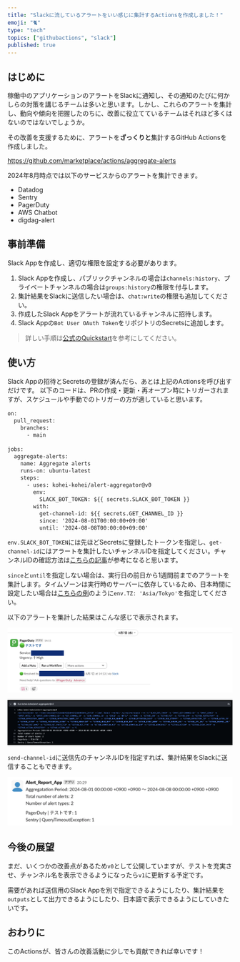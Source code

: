 ```yaml
---
title: "Slackに流しているアラートをいい感じに集計するActionsを作成しました！"
emoji: "🐈"
type: "tech"
topics: ["githubactions", "slack"]
published: true
---
```


## はじめに

稼働中のアプリケーションのアラートをSlackに通知し、その通知のたびに何かしらの対策を講じるチームは多いと思います。しかし、これらのアラートを集計し、動向や傾向を把握したのちに、改善に役立てているチームはそれほど多くはないのではないでしょうか。

その改善を支援するために、アラートを**ざっくりと**集計するGitHub Actionsを作成しました。

https://github.com/marketplace/actions/aggregate-alerts

2024年8月時点では以下のサービスからのアラートを集計できます。

- Datadog
- Sentry
- PagerDuty
- AWS Chatbot
- digdag-alert

## 事前準備

Slack Appを作成し、適切な権限を設定する必要があります。

1. Slack Appを作成し、パブリックチャンネルの場合は`channels:history`、プライベートチャンネルの場合は`groups:history`の権限を付与します。
2. 集計結果をSlackに送信したい場合は、`chat:write`の権限も追加してください。
2. 作成したSlack Appをアラートが流れているチャンネルに招待します。
3. Slack Appの`Bot User OAuth Token`をリポジトリのSecretsに追加します。

> 詳しい手順は[公式のQuickstart](https://api.slack.com/quickstart)を参考にしてください。

## 使い方

Slack Appの招待とSecretsの登録が済んだら、あとは上記のActionsを呼び出すだけです。
以下のコードは、PRの作成・更新・再オープン時にトリガーされますが、スケジュールや手動でのトリガーの方が適していると思います。

```
on:
  pull_request:
    branches:
      - main

jobs:
  aggregate-alerts:
    name: Aggregate alerts
    runs-on: ubuntu-latest
    steps:
      - uses: kohei-kohei/alert-aggregator@v0
        env:
          SLACK_BOT_TOKEN: ${{ secrets.SLACK_BOT_TOKEN }}
        with:
          get-channel-id: ${{ secrets.GET_CHANNEL_ID }}
          since: '2024-08-01T00:00:00+09:00'
          until: '2024-08-08T00:00:00+09:00'
```

`env.SLACK_BOT_TOKEN`には先ほどSecretsに登録したトークンを指定し、`get-channel-id`にはアラートを集計したいチャンネルIDを指定してください。チャンネルIDの確認方法は[こちらの記事](https://intercom.help/yoom/ja/articles/5480072-slack%E3%81%AE%E3%83%81%E3%83%A3%E3%83%B3%E3%83%8D%E3%83%ABid%E3%81%AE%E7%A2%BA%E8%AA%8D%E6%96%B9%E6%B3%95)が参考になると思います。

`since`と`until`を指定しない場合は、実行日の前日から1週間前までのアラートを集計します。タイムゾーンは実行時のサーバーに依存しているため、日本時間に設定したい場合は[こちらの例](https://github.com/marketplace/actions/aggregate-alerts#just-aggregating-alerts)のように`env.TZ: 'Asia/Tokyo'`を指定してください。

以下のアラートを集計した結果はこんな感じで表示されます。

![](/images/alert-aggregator/alert.png)

![](/images/alert-aggregator/actions.png)

`send-channel-id`に送信先のチャンネルIDを指定すれば、集計結果をSlackに送信することもできます。

![](/images/alert-aggregator/result.png)

## 今後の展望

まだ、いくつかの改善点があるため`v0`として公開していますが、テストを充実させ、チャンネル名を表示できるようになったら`v1`に更新する予定です。

需要があれば送信用のSlack Appを別で指定できるようにしたり、集計結果を`outputs`として出力できるようにしたり、日本語で表示できるようにしていきたいです。

## おわりに

このActionsが、皆さんの改善活動に少しでも貢献できれば幸いです！
